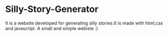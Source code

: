 # Silly-Story-Generator
It is a website developed for generating silly stories.It is made with html,css and javascript.
A small and simple webiste :)
